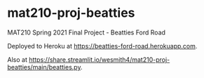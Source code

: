 # mat210-proj-beatties
MAT210 Spring 2021 Final Project - Beatties Ford Road

Deployed to Heroku at https://beatties-ford-road.herokuapp.com.

Also at https://share.streamlit.io/wesmith4/mat210-proj-beatties/main/beatties.py.
